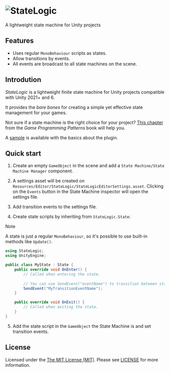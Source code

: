 # ![StateLogic](https://github.com/user-attachments/assets/10211b69-3cdf-441a-8a3f-198bf901a677)

A lightweight state machine for Unity projects

## Features

- Uses regular `MonoBehaviour` scripts as states.
- Allow transitions by events.
- All events are broadcast to all state machines on the scene.

## Introdution

*StateLogic* is a lightweight finite state machine for Unity projects compatible with Unity 2021+ and 6.

It provides the *bare bones* for creating a simple yet effective state management for your games.

Not sure if a state machine is the right choice for your project? [This chapter](https://gameprogrammingpatterns.com/state.html) from the *Game Programming Patterns* book will help you.

A [sample](Assets/StateLogic/Samples/QuickStart/) is available with the basics about the plugin.

## Quick start

1. Create an empty `GameObject` in the scene and add a `State Machine/State Machine Manager` component.

2. A settings asset will be created on `Resources/Editor/StateLogic/StateLogicEditorSettings.asset`. Clicking on the `Events` button in the State Machine inspector will open the settings file.

3. Add transition events to the settings file.

4. Create state scripts by inheriting from `StateLogic.State`:

> [!NOTE]  
> A state is just a regular `MonoBehaviour`, so it's possible to use built-in methods like `Update()`.

```cs
using StateLogic;
using UnityEngine;

public class MyState : State {
    public override void OnEnter() {
        // Called when entering the state.
        
        // You can use SendEvent("eventName") to transition between states:
        SendEvent("MyTransitionEventName");
    }

    public override void OnExit() {
        // Called when exiting the state.
    }
}
```

5. Add the state script in the `GameObject` the State Machine is and set transition events.

## License

Licensed under the [The MIT License (MIT)](http://opensource.org/licenses/MIT). Please see [LICENSE](https://raw.githubusercontent.com/intentor/statelogic/main/LICENSE) for more information.
